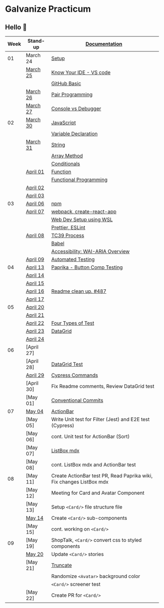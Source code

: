 # Galvanize Practicum

## Hello :wave:

| Week | Stand-up                      | [Documentation](documentation.md)                                           |
| ---- | ----------------------------- | --------------------------------------------------------------------------- |
| 01   | March 24                      | [Setup](wk01/setup.md)                                                      |
|      | [March 25](stand-up/03-25.md) | [Know Your IDE - VS code](wk01/know-your-ide.md)                            |
|      |                               | [GitHub Basic](wk01/basic-github.md)                                        |
|      | [March 26](stand-up/03-26.md) | [Pair Programming](wk01/pair-programming.md)                                |
|      | [March 27](stand-up/03-27.md) | [Console vs Debugger](wk01/console-vs-debugger.md)                          |
| 02   | [March 30](stand-up/03-30.md) | [JavaScript](wk02/javascript.md)                                            |
|      |                               | [Variable Declaration](wk02/variable-declaration.md)                        |
|      | [March 31](stand-up/03-31.md) | [String](wk02/string.md)                                                    |
|      |                               | [Array Method](wk02/array.md)                                               |
|      |                               | [Conditionals](wk02/conditional.md)                                         |
|      | [April 01](stand-up/04-01.md) | [Function](wk02/function.md)                                                |
|      |                               | [Functional Programming](wk02/functional-programming.md)                    |
|      | [April 02](stand-up/04-02.md) |                                                                             |
|      | [April 03](stand-up/04-03.md) |                                                                             |
| 03   | [April 06](stand-up/04-06.md) | [npm](wk03/npm.md)                                                          |
|      | [April 07](stand-up/04-07.md) | [webpack, create-react-app](wk03/webpack-vs-cra.md)                         |
|      |                               | [Web Dev Setup using WSL](wk03/wsl-web-dev-setup.md)                        |
|      |                               | [Prettier, ESLint](wk03/prettier-eslint.md)                                 |
|      | [April 08](stand-up/04-08.md) | [TC39 Process](wk03/tc39.md)                                                |
|      |                               | [Babel](wk03/babel.md)                                                      |
|      |                               | [Accessibility: WAI-ARIA Overview](wk03/accessibility.md)                   |
|      | [April 09](stand-up/04-09.md) | [Automated Testing](wk03/automated-testing.md)                              |
| 04   | [April 13](stand-up/04-13.md) | [Paprika - Button Comp Testing](wk04/paprika.md)                            |
|      | [April 14](stand-up/04-14.md) |                                                                             |
|      | [April 15](stand-up/04-15.md) |                                                                             |
|      | [April 16](stand-up/04-16.md) | [Readme clean up. #487](https://github.com/acl-services/paprika/issues/487) |
|      | [April 17](stand-up/04-17.md) |                                                                             |
| 05   | [April 20](stand-up/04-20.md) |                                                                             |
|      | [April 21](stand-up/04-21.md) |                                                                             |
|      | [April 22](stand-up/04-22.md) | [Four Types of Test](wk05/four-types-of-test.md)                            |
|      | [April 23](stand-up/04-23.md) | [DataGrid](wk05/datagrid.md)                                                |
|      | [April 24](stand-up/04-24.md) |                                                                             |
| 06   | [April 27]                    |                                                                             |
|      | [April 28]                    | [DataGrid Test](wk06/datagrid-test.md)                                      |
|      | [April 29](stand-up/04-29.md) | [Cypress Commands](wk06/cypress-commands.md)                                |
|      | [April 30]                    | Fix Readme comments, Review DataGrid test                                   |
|      | [May 01]                      | [Conventional Commits](https://conventionalcomments.org/)                   |
| 07   | [May 04](stand-up/05-04.md)   | [ActionBar](wk07/actionbar.md)                                              |
|      | [May 05]                      | Write Unit test for Filter (Jest) and E2E test (Cypress)                    |
|      | [May 06]                      | cont. Unit test for ActionBar (Sort)                                        |
|      | [May 07]                      | [ListBox mdx](wk07/listbox.md)                                              |
|      | [May 08]                      | cont. ListBox mdx and ActionBar test                                        |
| 08   | [May 11]                      | Create ActionBar test PR, Read Paprika wiki, Fix changes ListBox mdx        |
|      | [May 12]                      | Meeting for Card and Avatar Component                                       |
|      | [May 13]                      | Setup `<Card/>` file structure file                                         |
|      | [May 14](stand-up/05-14.md)   | Create `<Card/>` sub-components                                             |
|      | [May 15]                      | cont. working on `<Card/>`                                                  |
| 09   | [May 19]                      | ShopTalk, `<Card/>` convert css to styled components                        |
|      | [May 20](stand-up/05-20.md)   | Update `<Card/>` stories                                                    |
|      | [May 21]                      | [Truncate](wk09/truncate.md)                                                |
|      |                               | Randomize `<Avatar>` background color                                       |
|      |                               | `<Card/>` screener test                                                     |
|      | [May 22]                      | Create PR for `<Card/>`                                                     |
